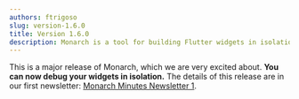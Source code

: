 ```yaml
---
authors: ftrigoso
slug: version-1.6.0
title: Version 1.6.0
description: Monarch is a tool for building Flutter widgets in isolation. It makes it easy to build, test and debug complex UIs.
---
```


This is a major release of Monarch, which we are very excited about. **You can 
now debug your widgets in isolation.** The details of this 
release are in our first newsletter: [Monarch Minutes Newsletter 1](/blog/newsletter-01).
